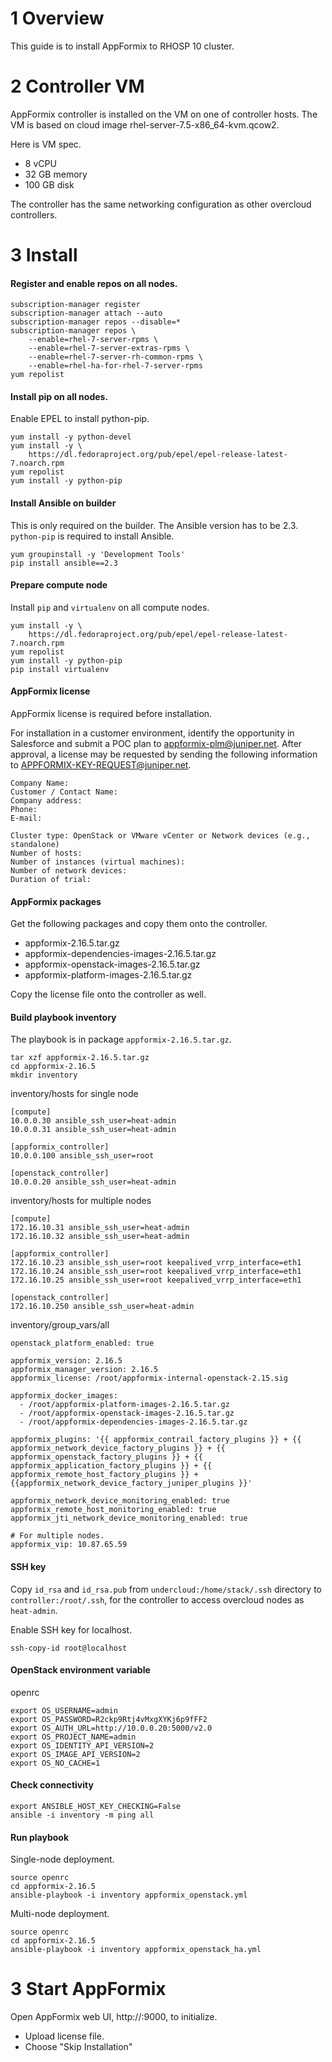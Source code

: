 
# 1 Overview

This guide is to install AppFormix to RHOSP 10 cluster.


# 2 Controller VM

AppFormix controller is installed on the VM on one of controller hosts. The VM is based on cloud image rhel-server-7.5-x86_64-kvm.qcow2.

Here is VM spec.
* 8 vCPU
* 32 GB memory
* 100 GB disk

The controller has the same networking configuration as other overcloud controllers.


# 3 Install

#### Register and enable repos on all nodes.
```
subscription-manager register
subscription-manager attach --auto
subscription-manager repos --disable=*
subscription-manager repos \
    --enable=rhel-7-server-rpms \
    --enable=rhel-7-server-extras-rpms \
    --enable=rhel-7-server-rh-common-rpms \
    --enable=rhel-ha-for-rhel-7-server-rpms
yum repolist
```

#### Install pip on all nodes.
Enable EPEL to install python-pip.
```
yum install -y python-devel
yum install -y \
    https://dl.fedoraproject.org/pub/epel/epel-release-latest-7.noarch.rpm
yum repolist
yum install -y python-pip
```

#### Install Ansible on builder
This is only required on the builder. The Ansible version has to be 2.3. `python-pip` is required to install Ansible.

```
yum groupinstall -y 'Development Tools'
pip install ansible==2.3
```

#### Prepare compute node
Install `pip` and `virtualenv` on all compute nodes.
```
yum install -y \
    https://dl.fedoraproject.org/pub/epel/epel-release-latest-7.noarch.rpm
yum repolist
yum install -y python-pip
pip install virtualenv
```

#### AppFormix license
AppFormix license is required before installation.

For installation in a customer environment, identify the opportunity in Salesforce and submit a POC plan to appformix-plm@juniper.net. After approval, a license may be requested by sending the following information to APPFORMIX-KEY-REQUEST@juniper.net.
```
Company Name:
Customer / Contact Name:
Company address:
Phone:
E-mail:

Cluster type: OpenStack or VMware vCenter or Network devices (e.g., standalone)
Number of hosts:
Number of instances (virtual machines):
Number of network devices:
Duration of trial:
```

#### AppFormix packages
Get the following packages and copy them onto the controller.
* appformix-2.16.5.tar.gz
* appformix-dependencies-images-2.16.5.tar.gz
* appformix-openstack-images-2.16.5.tar.gz
* appformix-platform-images-2.16.5.tar.gz

Copy the license file onto the controller as well.

#### Build playbook inventory
The playbook is in package `appformix-2.16.5.tar.gz`.
```
tar xzf appformix-2.16.5.tar.gz
cd appformix-2.16.5
mkdir inventory
```

inventory/hosts for single node
```
[compute]
10.0.0.30 ansible_ssh_user=heat-admin
10.0.0.31 ansible_ssh_user=heat-admin

[appformix_controller]
10.0.0.100 ansible_ssh_user=root

[openstack_controller]
10.0.0.20 ansible_ssh_user=heat-admin
```

inventory/hosts for multiple nodes
```
[compute]
172.16.10.31 ansible_ssh_user=heat-admin
172.16.10.32 ansible_ssh_user=heat-admin

[appformix_controller]
172.16.10.23 ansible_ssh_user=root keepalived_vrrp_interface=eth1
172.16.10.24 ansible_ssh_user=root keepalived_vrrp_interface=eth1
172.16.10.25 ansible_ssh_user=root keepalived_vrrp_interface=eth1

[openstack_controller]
172.16.10.250 ansible_ssh_user=heat-admin
```

inventory/group_vars/all
```
openstack_platform_enabled: true

appformix_version: 2.16.5
appformix_manager_version: 2.16.5
appformix_license: /root/appformix-internal-openstack-2.15.sig

appformix_docker_images:
  - /root/appformix-platform-images-2.16.5.tar.gz
  - /root/appformix-openstack-images-2.16.5.tar.gz
  - /root/appformix-dependencies-images-2.16.5.tar.gz

appformix_plugins: '{{ appformix_contrail_factory_plugins }} + {{ appformix_network_device_factory_plugins }} + {{ appformix_openstack_factory_plugins }} + {{ appformix_application_factory_plugins }} + {{ appformix_remote_host_factory_plugins }} + {{appformix_network_device_factory_juniper_plugins }}'

appformix_network_device_monitoring_enabled: true
appformix_remote_host_monitoring_enabled: true
appformix_jti_network_device_monitoring_enabled: true

# For multiple nodes.
appformix_vip: 10.87.65.59
```

#### SSH key
Copy `id_rsa` and `id_rsa.pub` from `undercloud:/home/stack/.ssh` directory to `controller:/root/.ssh`, for the controller to access overcloud nodes as `heat-admin`.

Enable SSH key for localhost.
```
ssh-copy-id root@localhost
```

#### OpenStack environment variable
openrc
```
export OS_USERNAME=admin
export OS_PASSWORD=R2ckp9Rtj4vMxgXYKj6p9fFF2
export OS_AUTH_URL=http://10.0.0.20:5000/v2.0
export OS_PROJECT_NAME=admin
export OS_IDENTITY_API_VERSION=2
export OS_IMAGE_API_VERSION=2
export OS_NO_CACHE=1
```

#### Check connectivity
```
export ANSIBLE_HOST_KEY_CHECKING=False
ansible -i inventory -m ping all
```

#### Run playbook
Single-node deployment.
```
source openrc
cd appformix-2.16.5
ansible-playbook -i inventory appformix_openstack.yml 
```

Multi-node deployment.
```
source openrc
cd appformix-2.16.5
ansible-playbook -i inventory appformix_openstack_ha.yml
```


# 3 Start AppFormix

Open AppFormix web UI, http://<controller address>:9000, to initialize.

* Upload license file.
* Choose "Skip Installation"

